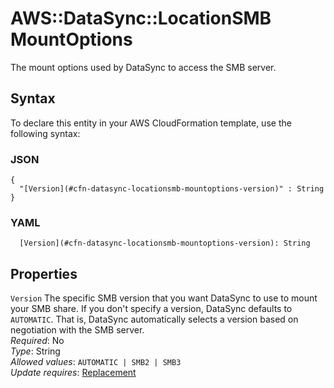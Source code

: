 # AWS::DataSync::LocationSMB MountOptions<a name="aws-properties-datasync-locationsmb-mountoptions"></a>

The mount options used by DataSync to access the SMB server\.

## Syntax<a name="aws-properties-datasync-locationsmb-mountoptions-syntax"></a>

To declare this entity in your AWS CloudFormation template, use the following syntax:

### JSON<a name="aws-properties-datasync-locationsmb-mountoptions-syntax.json"></a>

```
{
  "[Version](#cfn-datasync-locationsmb-mountoptions-version)" : String
}
```

### YAML<a name="aws-properties-datasync-locationsmb-mountoptions-syntax.yaml"></a>

```
  [Version](#cfn-datasync-locationsmb-mountoptions-version): String
```

## Properties<a name="aws-properties-datasync-locationsmb-mountoptions-properties"></a>

`Version`  <a name="cfn-datasync-locationsmb-mountoptions-version"></a>
The specific SMB version that you want DataSync to use to mount your SMB share\. If you don't specify a version, DataSync defaults to `AUTOMATIC`\. That is, DataSync automatically selects a version based on negotiation with the SMB server\.  
*Required*: No  
*Type*: String  
*Allowed values*: `AUTOMATIC | SMB2 | SMB3`  
*Update requires*: [Replacement](https://docs.aws.amazon.com/AWSCloudFormation/latest/UserGuide/using-cfn-updating-stacks-update-behaviors.html#update-replacement)